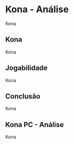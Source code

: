 ---
---

# Kona - Análise

Kona

## Kona

Kona

## Jogabilidade

Kona

## Conclusão

Kona

## Kona PC - Análise

Kona
